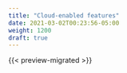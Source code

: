 ```yaml
---
title: "Cloud-enabled features"
date: 2021-03-02T00:23:56-05:00
weight: 1200
draft: true
---
```


{{< preview-migrated >}}

